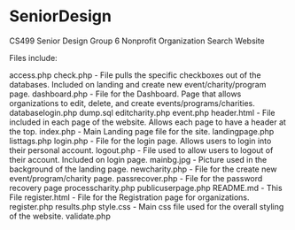 # SeniorDesign
CS499 Senior Design
Group 6
Nonprofit Organization Search Website

Files include:

access.php
check.php - File pulls the specific checkboxes out of the databases. Included on landing and create new event/charity/program page.
dashboard.php - File for the Dashboard. Page that allows organizations to edit, delete, and create events/programs/charities.
databaselogin.php
dump.sql
editcharity.php
event.php
header.html - File included in each page of the website. Allows each page to have a header at the top.
index.php - Main Landing page file for the site.
landingpage.php
listtags.php
login.php - File for the login page. Allows users to login into their personal account.
logout.php - File used to allow users to logout of their account. Included on login page.
mainbg.jpg - Picture used in the background of the landing page.
newcharity.php - File for the create new event/program/charity page. 
passrecover.php - File for the password recovery page
processcharity.php
publicuserpage.php
README.md - This File
register.html - File for the Registration page for organizations.
register.php
results.php
style.css - Main css file used for the overall styling of the website.
validate.php
